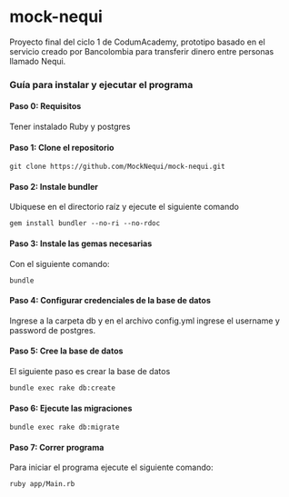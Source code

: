 # mock-nequi
Proyecto final del ciclo 1 de CodumAcademy, prototipo basado en el servicio creado por Bancolombia para transferir dinero entre personas llamado Nequi.

### Guía para instalar y ejecutar el programa

#### Paso 0: Requisitos
Tener instalado Ruby y postgres

#### Paso 1: Clone el repositorio
```
git clone https://github.com/MockNequi/mock-nequi.git
```

#### Paso 2:  Instale bundler
Ubiquese en el directorio raíz y ejecute el siguiente comando
```
gem install bundler --no-ri --no-rdoc
```

#### Paso 3: Instale las gemas necesarias
Con el siguiente comando:
```
bundle
```

#### Paso 4: Configurar credenciales de la base de datos
Ingrese a la carpeta db y en el archivo config.yml ingrese el username y password de postgres.

#### Paso 5: Cree la base de datos
El siguiente paso es crear la base de datos
```
bundle exec rake db:create
```

#### Paso 6: Ejecute las migraciones
```
bundle exec rake db:migrate
```

#### Paso 7: Correr programa
Para iniciar el programa ejecute el siguiente comando:
```
ruby app/Main.rb
```
